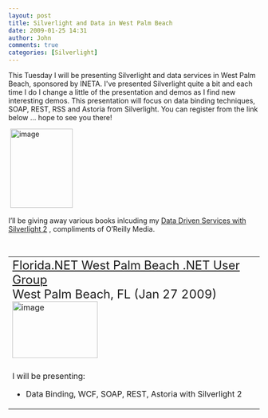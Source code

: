 ```yaml
---
layout: post
title: Silverlight and Data in West Palm Beach
date: 2009-01-25 14:31
author: John
comments: true
categories: [Silverlight]
---
```

<p>This Tuesday I will be presenting Silverlight and data services in West Palm Beach, sponsored by INETA. I've presented Silverlight quite a bit and each time I do I change a little of the presentation and demos as I find new interesting demos. This presentation will focus on data binding techniques, SOAP, REST, RSS and Astoria from Silverlight. You can register from the link below ... hope to see you there!</p>  <p>&#160;<a href="http://www.amazon.com/exec/obidos/ASIN/0596523092/johnpanet-20"><img title="image" style="border-right: 0px; border-top: 0px; display: inline; border-left: 0px; border-bottom: 0px" height="159" alt="image" src="/wp-content/uploads/files/media/image/WindowsLiveWriter/SilverlightandDatainWestPalmBeach_CC2B/image_3.png" width="125" border="0" /></a></p>  <p>I’ll be giving away various books inlcuding my <a href="http://www.amazon.com/exec/obidos/ASIN/0596523092/johnpanet-20">Data Driven Services with Silverlight 2</a> , compliments of O’Reilly Media.&#160; </p>  <p>&#160;</p>  <table cellspacing="0" cellpadding="2" width="580" border="0"><tbody>     <tr>       <td valign="top" width="578"><dt><font size="5"><a href="http://www.fladotnet.com/Reg.aspx?EventID=355">Florida.NET West Palm Beach .NET User Group</a></font><font size="5">&#160; <br />West Palm Beach, FL (Jan 27 2009)</font>             <br /><a href="http://ineta.org"><img title="image" style="border-top-width: 0px; border-left-width: 0px; border-bottom-width: 0px; border-right-width: 0px" height="114" alt="image" src="/wp-content/uploads/files/media/image/WindowsLiveWriter/Events_13B45/image4_thumb.png" width="171" border="0" /></a>&#160; </dt></td>     </tr>      <tr>       <td valign="top" width="578">         <p>I will be presenting: </p>          <ul>           <li>Data Binding, WCF, SOAP, REST, Astoria with Silverlight 2 </li>         </ul>       </td>     </tr>   </tbody></table>

